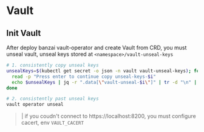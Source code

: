 # Vault


## Init Vault
After deploy banzai vault-operator and create Vault from CRD, you must unseal vault, 
unseal keys stored at `<namespace>/vault-unseal-keys`

```bash
# 1. consistently copy unseal keys
unsealKeys=$(kubectl get secret -o json -n vault vault-unseal-keys); for i in {0..3}; do
  read -p "Press enter to continue copy unseal-keys-$i"
  echo $unsealKeys | jq -r ".data[\"vault-unseal-$i\"]" | tr -d "\n" | base64 -d | xclip -selection clipboard
done 

# 2. consistently past unseal keys
vault operator unseal
```

>| if you coudn't connect to https://localhost:8200, you must configure cacert, env `VAULT_CACERT`
